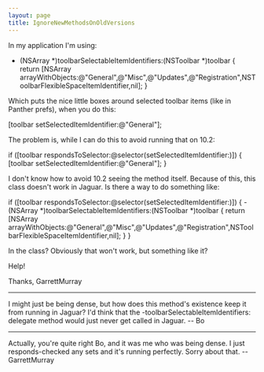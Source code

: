 ```yaml
---
layout: page
title: IgnoreNewMethodsOnOldVersions
---
```


In my application I'm using:
    
- (NSArray *)toolbarSelectableItemIdentifiers:(NSToolbar *)toolbar
{
     return [NSArray arrayWithObjects:@"General",@"Misc",@"Updates",@"Registration",NSToolbarFlexibleSpaceItemIdentifier,nil];
}


Which puts the nice little boxes around selected toolbar items (like in Panther prefs), when you do this:
    
[toolbar setSelectedItemIdentifier:@"General"];


The problem is, while I can do this to avoid running that on 10.2:
    
if ([toolbar respondsToSelector:@selector(setSelectedItemIdentifier:)]) {
	[toolbar setSelectedItemIdentifier:@"General"];
}


I don't know how to avoid 10.2 seeing the method itself. Because of this, this class doesn't work in Jaguar. Is there a way to do something like:
    
if ([toolbar respondsToSelector:@selector(setSelectedItemIdentifier:)]) {
     - (NSArray *)toolbarSelectableItemIdentifiers:(NSToolbar *)toolbar
     {
          return [NSArray arrayWithObjects:@"General",@"Misc",@"Updates",@"Registration",NSToolbarFlexibleSpaceItemIdentifier,nil];
     }
}


In the class? Obviously that won't work, but something like it?

Help!

Thanks,
GarrettMurray

----

I might just be being dense, but how does this method's existence keep it from running in Jaguar?  I'd think that the     -toolbarSelectableItemIdentifiers: delegate method would just never get called in Jaguar.  -- Bo

----

Actually, you're quite right Bo, and it was me who was being dense. I just responds-checked any sets and it's running perfectly. Sorry about that. --GarrettMurray

